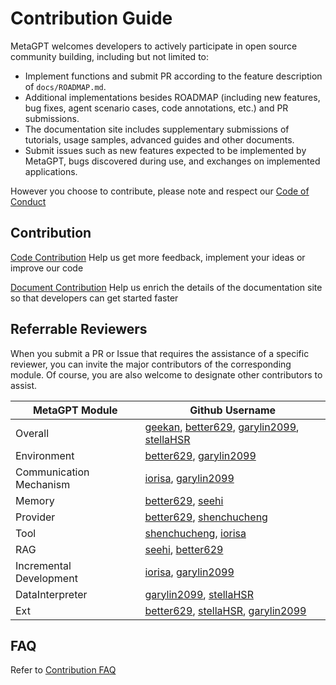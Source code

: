 # Contribution Guide

MetaGPT welcomes developers to actively participate in open source community building, including but not limited to:

- Implement functions and submit PR according to the feature description of `docs/ROADMAP.md`.
- Additional implementations besides ROADMAP (including new features, bug fixes, agent scenario cases, code annotations, etc.) and PR submissions.
- The documentation site includes supplementary submissions of tutorials, usage samples, advanced guides and other documents.
- Submit issues such as new features expected to be implemented by MetaGPT, bugs discovered during use, and exchanges on implemented applications.

However you choose to contribute, please note and respect our [Code of Conduct](https://docs.deepwisdom.ai/main/en/guide/contribution/code_of_conduct.html)

## Contribution

[Code Contribution](guideline/code_contribution.md) Help us get more feedback, implement your ideas or improve our code

[Document Contribution](guideline/doc_contribution.md) Help us enrich the details of the documentation site so that developers can get started faster

## Referrable Reviewers

When you submit a PR or Issue that requires the assistance of a specific reviewer, you can invite the major contributors of the corresponding module. Of course, you are also welcome to designate other contributors to assist.

| MetaGPT Module          | Github Username                                                                                                                                                          |
| ----------------------- | ------------------------------------------------------------------------------------------------------------------------------------------------------------------------ |
| Overall                 | [geekan](https://github.com/geekan), [better629](https://github.com/better629), [garylin2099](https://github.com/garylin2099), [stellaHSR](https://github.com/stellaHSR) |
| Environment             | [better629](https://github.com/better629), [garylin2099](https://github.com/garylin2099)                                                                                 |
| Communication Mechanism | [iorisa](https://github.com/iorisa), [garylin2099](https://github.com/garylin2099)                                                                                       |
| Memory                  | [better629](https://github.com/better629), [seehi](https://github.com/seehi)                                                                                             |
| Provider                | [better629](https://github.com/better629), [shenchucheng](https://github.com/shenchucheng)                                                                               |
| Tool                    | [shenchucheng](https://github.com/shenchucheng), [iorisa](https://github.com/iorisa)                                                                                     |
| RAG                     | [seehi](https://github.com/seehi), [better629](https://github.com/better629)                                                                                             |
| Incremental Development | [iorisa](https://github.com/iorisa), [garylin2099](https://github.com/garylin2099)                                                                                       |
| DataInterpreter         | [garylin2099](https://github.com/garylin2099), [stellaHSR](https://github.com/stellaHSR)                                                                                 |
| Ext                     | [better629](https://github.com/better629), [stellaHSR](https://github.com/stellaHSR), [garylin2099](https://github.com/garylin2099)                                      |

## FAQ

Refer to [Contribution FAQ](https://docs.deepwisdom.ai/main/en/guide/contribution/faq.html)
